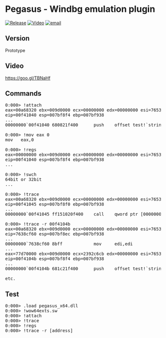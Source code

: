 Pegasus - Windbg emulation plugin
==============
[![Release](https://img.shields.io/badge/Release-http://0a777h.blogspot.kr/2017/07/11_20.html-brightgreen.svg)](http://0a777h.blogspot.kr/2017/07/11_20.html)
[![Video](https://img.shields.io/badge/Video-goo.gl/TBNaHf-lightgrey.svg)](https://goo.gl/TBNaHf)
[![email](https://img.shields.io/badge/email-0a777h@gmail.com-blue.svg)](0a777h@gmail.com)

Version
-------
Prototype

Video
-------
https://goo.gl/TBNaHf

Commands
-------
<pre>
0:000> !attach
eax=00a68320 ebx=009d0000 ecx=00000000 edx=00000000 esi=76536314 edi=76536308
eip=00f41040 esp=007bf8f4 ebp=007bf938
...
00000000`00f41040 680821f400      push    offset test!`string' (00000000`00f42108)

0:000> !mov eax 0
mov   eax,0

0:000> !regs
eax=00000000 ebx=009d0000 ecx=00000000 edx=00000000 esi=76536314 edi=76536308
eip=00f41040 esp=007bf8f4 ebp=007bf938
...

0:000> !swch
64bit or 32bit
...

0:000> !trace
eax=00a68320 ebx=009d0000 ecx=00000000 edx=00000000 esi=76536314 edi=76536308
eip=00f41045 esp=007bf8f0 ebp=007bf938
...
00000000`00f41045 ff151020f400    call    qword ptr [00000000`01e8305b]

0:000> !trace -r 00f4104b 
eax=00a68320 ebx=009d0000 ecx=00000000 edx=00000000 esi=76536314 edi=76536308
eip=7638cf60 esp=007bf8ec ebp=007bf938
...
00000000`7638cf60 8bff            mov     edi,edi
...
eax=77d70000 ebx=009d0000 ecx=2392c6cb edx=00000000 esi=76536314 edi=76536308
eip=00f4104b esp=007bf8f4 ebp=007bf938
...
00000000`00f4104b 681c21f400      push    offset test!`string' (00000000`00f4211c)

etc.
</pre>

Test
-------
<pre>
0:000> .load pegasus_x64.dll
0:000> !wow64exts.sw
0:000> !attach
0:000> !trace
0:000> !regs
0:000> !trace -r [address]
</pre>

